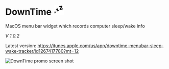 # DownTime ![DownTime logo](https://raw.githubusercontent.com/JonahU/DownTime/master/MenuWidget/MenuWidget/Assets.xcassets/statusIcon.imageset/statusIcon2x.png)

MacOS menu bar widget which records computer sleep/wake info

*V 1.0.2*

Latest version: https://itunes.apple.com/us/app/downtime-menubar-sleep-wake-tracker/id1267417780?mt=12

![DownTime promo screen shot](http://www.jonahusadi.com/images/downtime-promoimage.png)
